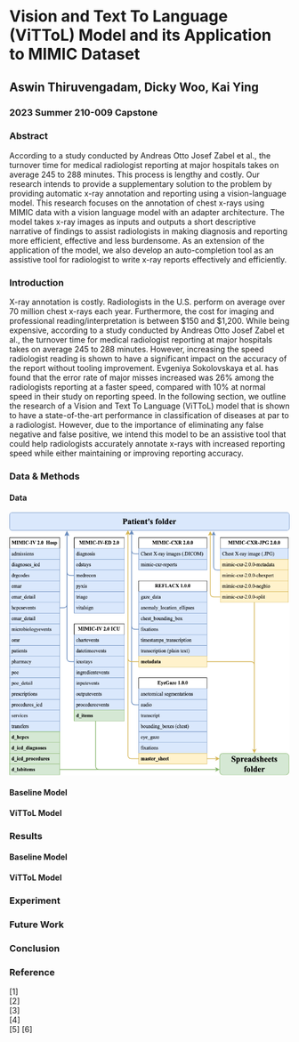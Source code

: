 # Vision and Text To Language (ViTToL) Model and its Application to MIMIC Dataset	

## Aswin Thiruvengadam, Dicky Woo, Kai Ying

### 2023 Summer 210-009 Capstone

### Abstract

According to a study conducted by Andreas Otto Josef Zabel et al., the turnover time for medical radiologist reporting at major hospitals takes on average 245 to 288 minutes.  This process is lengthy and costly. Our research intends to provide a supplementary solution to the problem by providing automatic x-ray annotation and reporting using a vision-language model. This research focuses on the annotation of chest x-rays using MIMIC data with a vision language model with an adapter architecture. The model takes x-ray images as inputs and outputs a short descriptive narrative of findings to assist radiologists in making diagnosis and reporting more efficient, effective and less burdensome. As an extension of the application of the model, we also develop an auto-completion tool as an assistive tool for radiologist to write x-ray reports effectively and efficiently.

### Introduction

X-ray annotation is costly. Radiologists in the U.S. perform on average over 70 million chest x-rays each year.  Furthermore, the cost for imaging and professional reading/interpretation is between $150 and $1,200.  While being expensive, according to a study conducted by Andreas Otto Josef Zabel et al., the turnover time for medical radiologist reporting at major hospitals takes on average 245 to 288 minutes.  However, increasing the speed radiologist reading is shown to have a significant impact on the accuracy of the report without tooling improvement. Evgeniya Sokolovskaya et al. has found that the error rate of major misses increased was 26% among the radiologists reporting at a faster speed, compared with 10% at normal speed in their study on reporting speed.  In the following section, we outline the research of a Vision and Text To Language (ViTToL) model that is shown to have a state-of-the-art performance in classification of diseases at par to a radiologist. However, due to the importance of eliminating any false negative and false positive, we intend this model to be an assistive tool that could help radiologists accurately annotate x-rays with increased reporting speed while either maintaining or improving reporting accuracy.

### Data & Methods

#### Data
![MIMIC Data Structure](https://github.com/k378/k378.github.io/blob/main/data_structure.png "MIMIC Data Structure")

#### Baseline Model

#### ViTToL Model				

### Results					

#### Baseline Model

#### ViTToL Model							

### Experiment 			

### Future Work			

### Conclusion				

### Reference					
[1] 				
[2]						
[3]					
[4] 				
[5]	
[6] 	

